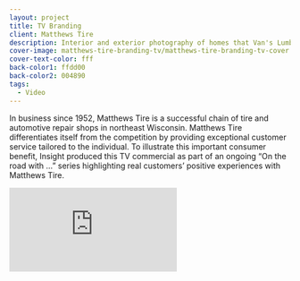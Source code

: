 ```yaml
---
layout: project
title: TV Branding
client: Matthews Tire
description: Interior and exterior photography of homes that Van's Lumber has built.
cover-image: matthews-tire-branding-tv/matthews-tire-branding-tv-cover
cover-text-color: fff
back-color1: ffdd00
back-color2: 004890
tags:
  - Video
---
```


In business since 1952, Matthews Tire is a successful chain of tire and automotive repair shops in northeast Wisconsin. Matthews Tire differentiates itself from the competition by providing exceptional customer service tailored to the individual. To illustrate this important consumer benefit, Insight produced this TV commercial as part of an ongoing “On the road with …” series highlighting real customers’ positive experiences with Matthews Tire.

<iframe src="https://www.youtube.com/embed/NSaE0pMxMic" frameborder="0" allowfullscreen></iframe>

